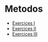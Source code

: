 # Metodos
- [Exercices I](https://github.com/oscarjuly23/Java_Basics/tree/main/Metodos/Eje1.java)
- [Exercices II](https://github.com/oscarjuly23/Java_Basics/tree/main/Metodos/Eje2.java)
- [Exercices III](https://github.com/oscarjuly23/Java_Basics/tree/main/Metodos/Eje3.java)
